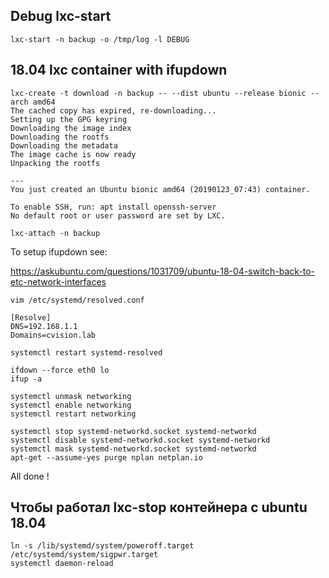 ## Debug lxc-start

```
lxc-start -n backup -o /tmp/log -l DEBUG
```

## 18.04 lxc container with ifupdown

```
lxc-create -t download -n backup -- --dist ubuntu --release bionic --arch amd64
The cached copy has expired, re-downloading...
Setting up the GPG keyring
Downloading the image index
Downloading the rootfs
Downloading the metadata
The image cache is now ready
Unpacking the rootfs

---
You just created an Ubuntu bionic amd64 (20190123_07:43) container.

To enable SSH, run: apt install openssh-server
No default root or user password are set by LXC.

lxc-attach -n backup
```


To setup ifupdown see:

https://askubuntu.com/questions/1031709/ubuntu-18-04-switch-back-to-etc-network-interfaces

```
vim /etc/systemd/resolved.conf
```

```
[Resolve]
DNS=192.168.1.1
Domains=cvision.lab
```

```
systemctl restart systemd-resolved

ifdown --force eth0 lo
ifup -a

systemctl unmask networking
systemctl enable networking
systemctl restart networking

systemctl stop systemd-networkd.socket systemd-networkd
systemctl disable systemd-networkd.socket systemd-networkd
systemctl mask systemd-networkd.socket systemd-networkd
apt-get --assume-yes purge nplan netplan.io
```

All done !

## Чтобы работал lxc-stop контейнера с ubuntu 18.04

```
ln -s /lib/systemd/system/poweroff.target /etc/systemd/system/sigpwr.target
systemctl daemon-reload
```
